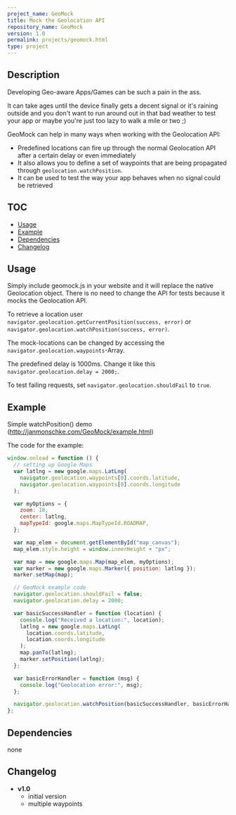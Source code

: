 ```yaml
---
project_name: GeoMock
title: Mock the Geolocation API
repository_name: GeoMock
version: 1.0
permalink: projects/geomock.html
type: project
---
```


## Description <a name="description"></a>

Developing Geo-aware Apps/Games can be such a pain in the ass.

It can take ages until the device finally gets a decent signal or it's raining outside and you don't want to run around out in that bad weather to test your app or maybe you're just too lazy to walk a mile or two ;)

GeoMock can help in many ways when working with the Geolocation API:

- Predefined locations can fire up through the normal Geolocation API after a certain delay or even immediately
- It also allows you to define a set of waypoints that are being propagated through `geolocation.watchPosition`.
- It can be used to test the way your app behaves when no signal could be retrieved

## TOC

- [Usage](#usage)
- [Example](#example)
- [Dependencies](#dependencies)
- [Changelog](#changelog)

## Usage <a name="usage"></a>

Simply include geomock.js in your website and it will replace the native Geolocation object. There is no need to change the API for tests because it mocks the Geolocation API.

To retrieve a location user `navigator.geolocation.getCurrentPosition(success, error)` or `navigator.geolocation.watchPosition(success, error)`.

The mock-locations can be changed by accessing the `navigator.geolocation.waypoints`-Array.

The predefined delay is 1000ms. Change it like this `navigator.geolocation.delay = 2000;`.

To test failing requests, set `navigator.geolocation.shouldFail` to `true`.

## Example <a name="example"></a>

Simple watchPosition() demo (<a href="http://janmonschke.com/GeoMock/example.html">http://janmonschke.com/GeoMock/example.html</a>)

The code for the example:

```js
window.onload = function () {
  // setting up Google Maps
  var latlng = new google.maps.LatLng(
    navigator.geolocation.waypoints[0].coords.latitude,
    navigator.geolocation.waypoints[0].coords.longitude
  );

  var myOptions = {
    zoom: 18,
    center: latlng,
    mapTypeId: google.maps.MapTypeId.ROADMAP,
  };

  var map_elem = document.getElementById("map_canvas");
  map_elem.style.height = window.innerHeight + "px";

  var map = new google.maps.Map(map_elem, myOptions);
  var marker = new google.maps.Marker({ position: latlng });
  marker.setMap(map);

  // GeoMock example code
  navigator.geolocation.shouldFail = false;
  navigator.geolocation.delay = 2000;

  var basicSuccessHandler = function (location) {
    console.log("Received a location:", location);
    latlng = new google.maps.LatLng(
      location.coords.latitude,
      location.coords.longitude
    );
    map.panTo(latlng);
    marker.setPosition(latlng);
  };

  var basicErrorHandler = function (msg) {
    console.log("Geolocation error:", msg);
  };

  navigator.geolocation.watchPosition(basicSuccessHandler, basicErrorHandler);
};
```

## Dependencies <a name="dependencies"></a>

none

## Changelog <a name="changelog"></a>

- **v1.0**
  - initial version
  - multiple waypoints
